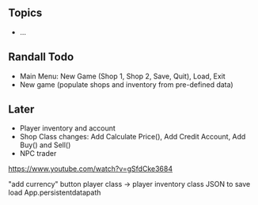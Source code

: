 ## Topics
- ...
## Randall Todo
- Main Menu: New Game (Shop 1, Shop 2, Save, Quit), Load, Exit
- New game (populate shops and inventory from pre-defined data)
## Later
- Player inventory and account
- Shop Class changes: Add Calculate Price(), Add Credit Account, Add Buy() and Sell()
- NPC trader

https://www.youtube.com/watch?v=gSfdCke3684

"add currency" button
player class -> player inventory class
JSON to save load App.persistentdatapath
